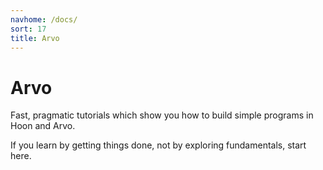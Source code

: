 ```yaml
---
navhome: /docs/
sort: 17
title: Arvo
---
```


# Arvo

Fast, pragmatic tutorials which show you how to build simple programs in Hoon and Arvo.

If you learn by getting things done, not by exploring fundamentals, start here.

<list/>
